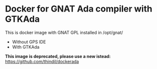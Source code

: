 # Docker for GNAT Ada compiler with GTKAda

This is docker image with GNAT GPL installed in /opt/gnat/
- Without GPS IDE
- With GTKAda

**This image is deprecated, please use a new istead:** https://github.com/thindil/dockerada
